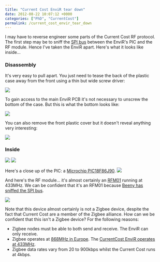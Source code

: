 ```yaml
---
title: "Current Cost EnviR tear down"
date: 2012-08-22 10:07:12 +0000
categories: ["PhD", "CurrentCost"]
permalink: /current_cost_envir_tear_down
---
```

I may have to reverse engineer some parts of the Current Cost RF
protocol. The first step may be to sniff the [SPI
bus](http://en.wikipedia.org/wiki/Serial_Peripheral_Interface_Bus)
between the EnviR's PIC and the RF module. Hence I've taken the EnviR
apart. Here's what it looks like inside...

### Disassembly

It's very easy to pull apart. You just need to tease the back of the
plastic case away from the front using a thin but wide screw driver:

<span class="flickr-wrap" style="width:480px;"><span
class="flickr-image">[![](https://farm9.staticflickr.com/8302/7836275280_68e836a934_z.jpg)](https://www.flickr.com/photos/37816297@N06/7836275280)</span></span>
<!--break-->

To gain access to the main EnviR PCB it's not necessary to unscrew the
bottom of the case. But this is what the bottom looks like:

<span class="flickr-wrap" style="width:640px;"><span
class="flickr-image">[![](https://farm9.staticflickr.com/8299/7836280916_41b2ddb2a8_z.jpg)](https://www.flickr.com/photos/37816297@N06/7836280916)</span></span>

You can also remove the front plastic cover but it doesn't reveal
anything very interesting:

<span class="flickr-wrap" style="width:480px;"><span
class="flickr-image">[![](https://farm8.staticflickr.com/7250/7836277986_e3f175a737_z.jpg)](https://www.flickr.com/photos/37816297@N06/7836277986)</span></span>

### Inside

<span class="flickr-wrap" style="width:640px;"><span
class="flickr-image">[![](https://farm9.staticflickr.com/8445/7836259616_1ce4736683_z.jpg)](https://www.flickr.com/photos/37816297@N06/7836259616)</span></span>
<span class="flickr-wrap" style="width:480px;"><span
class="flickr-image">[![](https://farm9.staticflickr.com/8443/7836272486_c1d66a7411_z.jpg)](https://www.flickr.com/photos/37816297@N06/7836272486)</span></span>

Here's a close up of the PIC: a [Microchip
PIC18F86J90](http://www.microchip.com/wwwproducts/Devices.aspx?dDocName=en536111).
<span class="flickr-wrap" style="width:480px;"><span
class="flickr-image">[![](https://farm8.staticflickr.com/7272/7836268286_17e63371de_z.jpg)](https://www.flickr.com/photos/37816297@N06/7836268286)</span></span>

And here's the RF module... it's almost certainly an
[RFM01](http://www.hoperf.com/pro/rf/cob/rfm01.htm) running at 433MHz.
We can be confident that it's an RFM01 because [Beeny has sniffed the
SPI bus](http://nanode.random-chaos.org.uk/nanode/2011-11-14#i_2377538).

<span class="flickr-wrap" style="width:480px;"><span
class="flickr-image">[![](https://farm9.staticflickr.com/8439/7836263884_7a5908f2f8_z.jpg)](https://www.flickr.com/photos/37816297@N06/7836263884)</span></span>

Note that this device almost certainly is not a Zigbee device, despite
the fact that Current Cost are a member of the Zigbee alliance. How can
we be confident that this isn't a Zigbee device? For the following
reasons:

-   Zigbee nodes must be able to both send and receive. The EnviR can
    only receive.
-   Zigbee operates at [868MHz in
    Europe](http://en.wikipedia.org/wiki/ZigBee#Zigbee_technology). The
    [CurrentCost EnviR operates at
    433MHz](http://www.flickr.com/photos/37816297@N06/7836225972/in/set-72157631187622996).
-   Zigbee data rates vary from 20 to 900kbps whilst the Current Cost
    runs at 4kbps.


